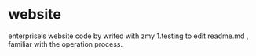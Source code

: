 website
=======

enterprise‘s  website code  by writed  with zmy 
1.testing to  edit  readme.md  , familiar with the  operation  process.
